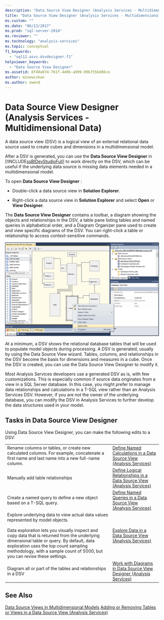 ```yaml
---
description: "Data Source View Designer (Analysis Services - Multidimensional Data)"
title: "Data Source View Designer (Analysis Services - Multidimensional Data) | Microsoft Docs"
ms.custom: ""
ms.date: "06/13/2017"
ms.prod: "sql-server-2014"
ms.reviewer: ""
ms.technology: "analysis-services"
ms.topic: conceptual
f1_keywords: 
  - "sql12.asvs.dsvdesigner.f1"
helpviewer_keywords: 
  - "Data Source View Designer"
ms.assetid: 6f40a074-761f-440b-a999-09b755bd86ce
author: minewiskan
ms.author: owend
---
```

# Data Source View Designer (Analysis Services - Multidimensional Data)
  A data source view (DSV) is a logical view of an external relational data source used to create cubes and dimensions in a multidimensional model.

 After a DSV is generated, you can use the **Data Source View Designer** in [!INCLUDE[ssBIDevStudioFull](../includes/ssbidevstudiofull-md.md)] to work directly on the DSV, which can be useful if the underlying data source is missing data elements needed in a multidimensional model.

 To open **Data Source View Designer** :

-   Double-click a data source view in **Solution Explorer**.

-   Right-click a data source view in **Solution Explorer** and select **Open** or **View Designer**.

 The **Data Source View Designer** contains a toolbar, a diagram showing the objects and relationships in the DSV, a table pane listing tables and named queries in alphabetical order, and a Diagram Organizer pane used to create and view specific diagrams of the DSV. You can right-click a table or relationship to access context-sensitive commands.

 ![Data Source View Designer](media/ssas-dsvdesigner.PNG "Data Source View Designer")

 At a minimum, a DSV shows the relational database tables that will be used to populate model objects during processing. A DSV is generated, usually by using the Data Source View wizard. Tables, columns, and relationships in the DSV become the basis for dimensions and measures in a cube. Once the DSV is created, you can use the Data Source View Designer to modify it.

 Most Analysis Services developers use a generated DSV as is, with few customizations. This is especially common if source data originates from a view in a SQL Server database. In this case, you might prefer to manage data relationships and calculations in a T-SQL view rather than an Analysis Services DSV. However, if you are not the owner of the underlying database, you can modify the DSV in Analysis Services to further develop the data structures used in your model.

## Tasks in Data Source View Designer
 Using Data Source View Designer, you can make the following edits to a DSV:

|||
|-|-|
|Rename columns or tables, or create new calculated columns. For example, concatenate a first name and last name into a new full-name column.|[Define Named Calculations in a Data Source View &#40;Analysis Services&#41;](multidimensional-models/define-named-calculations-in-a-data-source-view-analysis-services.md)|
|Manually add table relationships|[Define Logical Relationships in a Data Source View &#40;Analysis Services&#41;](multidimensional-models/define-logical-relationships-in-a-data-source-view-analysis-services.md)|
|Create a named query to define a new object based on a T-SQL query.|[Define Named Queries in a Data Source View &#40;Analysis Services&#41;](multidimensional-models/define-named-queries-in-a-data-source-view-analysis-services.md)|
|Explore underlying data to view actual data values represented by model objects.<br /><br /> Data exploration lets you visually inspect and copy data that is returned from the underlying dimensional table or query. By default, data exploration uses the top count sampling methodology, with a sample count of 5000, but you can revise these settings.|[Explore Data in a Data Source View &#40;Analysis Services&#41;](multidimensional-models/explore-data-in-a-data-source-view-analysis-services.md)|
|Diagram all or part of the tables and relationships in a DSV|[Work with Diagrams in Data Source View Designer &#40;Analysis Services&#41;](multidimensional-models/work-with-diagrams-in-data-source-view-designer-analysis-services.md)|

## See Also
 [Data Source Views in Multidimensional Models](multidimensional-models/data-source-views-in-multidimensional-models.md) 
 [Adding or Removing Tables or Views in a Data Source View &#40;Analysis Services&#41;](multidimensional-models/adding-or-removing-tables-or-views-in-a-data-source-view-analysis-services.md)


